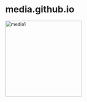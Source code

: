 # media.github.io
<img width="238" alt="media1" src="https://github.com/YashBhavanath1820/media.github.io/assets/143583923/f790de1a-28e1-4b77-86ad-d2e890b74253">
